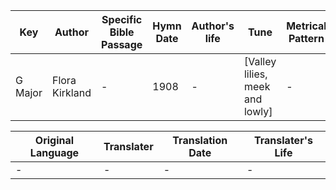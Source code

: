 Key | Author   | Specific Bible Passage     |Hymn Date |Author's life |Tune |Metrical Pattern   |Composer/Source
-- | --------- | ---------------------------|----------|--------------|-----|-------------------|-------------  
G Major |Flora Kirkland |- |1908 |- |[Valley lilies, meek and lowly] |- |Adam Geibel

Original Language | Translater | Translation Date   | Translater's Life  
----------------- | --------- | --------------------|-------------     
\- |- |- |-
